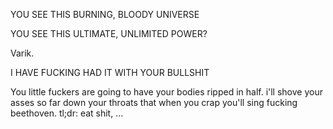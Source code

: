 YOU SEE THIS BURNING, BLOODY UNIVERSE

YOU SEE THIS ULTIMATE, UNLIMITED POWER?

Varik.

I HAVE FUCKING HAD IT WITH YOUR BULLSHIT

You little fuckers are going to have your bodies ripped in half. i'll shove your asses so far down your throats that when you crap you'll sing fucking beethoven. tl;dr: eat shit, ...
